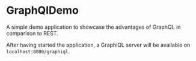# GraphQlDemo

A simple demo application to showcase the advantages of GraphQL in
comparison to REST.

After having started the application, a GraphiQL server will be
available on `localhost:8080/graphiql`.
